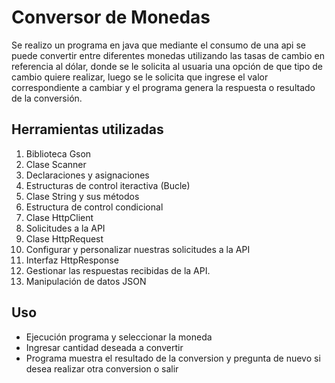 # Conversor de Monedas

Se realizo un programa en java que mediante el consumo de una api se puede convertir entre diferentes monedas utilizando las tasas de cambio en referencia al dólar, donde se le solicita al usuaria una opción de que tipo de cambio quiere realizar, luego se le solicita que ingrese el valor correspondiente a cambiar y el programa genera la respuesta o resultado de la conversión.

## Herramientas utilizadas

1. Biblioteca Gson
2. Clase Scanner
3. Declaraciones y asignaciones
4. Estructuras de control iteractiva (Bucle)
5. Clase String y sus métodos
6. Estructura de control condicional
7. Clase HttpClient
8. Solicitudes a la API  
9. Clase HttpRequest
10. Configurar y personalizar nuestras solicitudes a la API
11. Interfaz HttpResponse
12. Gestionar las respuestas recibidas de la API.
13. Manipulación de datos JSON

## Uso

- Ejecución programa y seleccionar la moneda
- Ingresar cantidad deseada a convertir
- Programa muestra el resultado de la conversion y pregunta de nuevo si desea realizar otra conversion o salir
